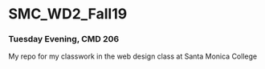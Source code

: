 # SMC_WD2_Fall19
### Tuesday Evening, CMD 206
My repo for my classwork in the web design class at Santa Monica College
